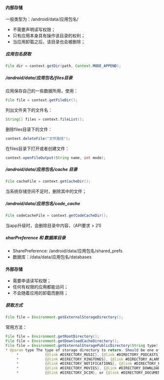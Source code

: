 #### 内部存储

一般类型为：/android/data/应用包名/

- 不需要声明读写权限；
- 只有应用本身具有操作该目录的权利；
- 当应用卸载之后，该目录也会被删除；

##### 应用包名获取

```java
File dir = context.getDir(path, Context.MODE_APPEND);
```



##### /android/data/应用包名/files目录

应用保存自己的一些数据所用，使用：

```java
File file = context.getFileDir();
```

列出文件夹下的文件名：

```java
String[] files = context.fileList();
```

删除files目录下的文件：

```java
context.deleteFile("文件路径");
```

在files目录下打开或者创建文件：

```java
context.openFileOutput(String name, int mode);
```



##### /android/data/应用包名/cache 目录

```java
File cacheFile = context.getCacheDir();
```

当系统存储空间不足时，删除其中的文件；



##### /android/data/应用包名/code_cache

```java
File codeCacheFile = context.getCodeCacheDir();
```

当app升级时，会删除目录中内容，（API要求 > 21)



##### sharPreference 和 数据库目录

- SharePreference:  /android/data/应用包名/shared_prefs
- 数据库：/data/data/应用包名/databases



#### 外部存储

- 需要申请读写权限；
- 任何有权限的应用都能访问；
- 不会随着应用的卸载而删除；



##### 获取方式

```java
File file = Environment.getExternalStorageDirectory();
```

常用方法：

```java
File file = Environment.getRootDirectory(); 							//  /system 目录
File file = Environment.getDownloadCacheDirectory(); 					//  /cache 目录
File file = Environment.getExternalStoragePublicDirectory(String type); //  /storage/emulated/0/ + 对应参数
* @param type The type of storage directory to return. Should be one of
     *            {@link #DIRECTORY_MUSIC}, {@link #DIRECTORY_PODCASTS},
     *            {@link #DIRECTORY_RINGTONES}, {@link #DIRECTORY_ALARMS},
     *            {@link #DIRECTORY_NOTIFICATIONS}, {@link #DIRECTORY_PICTURES},
     *            {@link #DIRECTORY_MOVIES}, {@link #DIRECTORY_DOWNLOADS},
     *            {@link #DIRECTORY_DCIM}, or {@link #DIRECTORY_DOCUMENTS}. May not be null.
```

